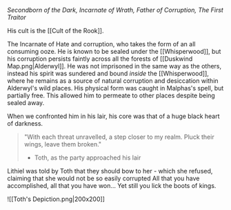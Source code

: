 *Secondborn of the Dark, Incarnate of Wrath, Father of Corruption, The First Traitor*

His cult is the [[Cult of the Rook]].

The Incarnate of Hate and corruption, who takes the form of an all consuming ooze. He is known to be sealed under the [[Whisperwood]], but his corruption persists faintly across all the forests of [[Duskwind Map.png|Alderwyl]].  He was not imprisoned in the same way as the others, instead his spirit was sundered and bound _inside_ the [[Whisperwood]], where he remains as a source of natural corruption and desiccation within Alderwyl's wild places. His physical form was caught in Malphas's spell, but partially free. This allowed him to permeate to other places despite being sealed away. 

When we confronted him in his lair, his core was that of a huge black heart of darkness. 

>"With each threat unravelled, a step closer to my realm. Pluck their wings, leave them broken."
>	- Toth, as the party approached his lair

Lithiel was told by Toth that they should bow to her - which she refused, claiming that she would not be so easily corrupted
All that you have accomplished, all that you have won... Yet still you lick the boots of kings.

![[Toth's Depiction.png|200x200]]